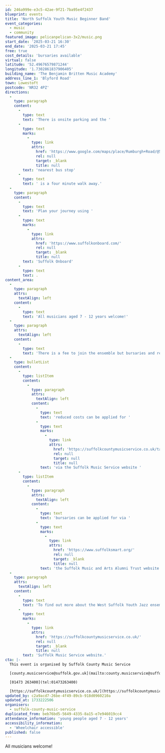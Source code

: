 ```yaml
---
id: 246a999e-e3c5-42ae-9f21-7ba95e4f2437
blueprint: events
title: 'North Suffolk Youth Music Beginner Band'
event_categories:
  - music
  - community
featured_image: pelicanpelican-3x2/music.png
start_date: '2025-03-21 16:30'
end_date: '2025-03-21 17:45'
free: true
cost_details: 'bursaries available'
virtual: false
latitude: '52.49676579871244'
longitude: '1.7302861837906405'
building_name: 'The Benjamin Britten Music Academy'
address_line_1: 'Blyford Road'
town: Lowestoft
postcode: 'NR32 4PZ'
directions:
  -
    type: paragraph
    content:
      -
        type: text
        text: 'There is onsite parking and the '
      -
        type: text
        marks:
          -
            type: link
            attrs:
              href: 'https://www.google.com/maps/place/Rumburgh+Road/@52.4954625,1.7312116,18z/data=!4m23!1m16!4m15!1m6!1m2!1s0x47da1ae0115d4dab:0xd81fcb2b6cef18b0!2sThe+Benjamin+Britten+Music+Academy,+Blyford+Road,+Lowestoft!2m2!1d1.730254!2d52.496596!1m6!1m2!1s0x47da1ae0ee57dbdd:0x842997b8eea04d24!2sRumburgh+Road,+Lowestoft+NR32+4TJ!2m2!1d1.734666!2d52.49604!3e2!3m5!1s0x47da1ae0ee57dbdd:0x842997b8eea04d24!8m2!3d52.49604!4d1.734666!16s%2Fg%2F1q67qvsq4?entry=ttu&g_ep=EgoyMDI0MTEyNC4xIKXMDSoASAFQAw%3D%3D'
              rel: null
              target: _blank
              title: null
        text: 'nearest bus stop'
      -
        type: text
        text: ' is a four minute walk away.'
  -
    type: paragraph
    content:
      -
        type: text
        text: 'Plan your journey using '
      -
        type: text
        marks:
          -
            type: link
            attrs:
              href: 'https://www.suffolkonboard.com/'
              rel: null
              target: _blank
              title: null
        text: 'Suffolk Onboard'
      -
        type: text
        text: .
content_area:
  -
    type: paragraph
    attrs:
      textAlign: left
    content:
      -
        type: text
        text: 'All musicians aged 7 - 12 years welcome!'
  -
    type: paragraph
    attrs:
      textAlign: left
    content:
      -
        type: text
        text: 'There is a fee to join the ensemble but bursaries and reduced costs are available, including for people who are in receipt of free school meals and looked after children -'
  -
    type: bulletList
    content:
      -
        type: listItem
        content:
          -
            type: paragraph
            attrs:
              textAlign: left
            content:
              -
                type: text
                text: 'reduced costs can be applied for '
              -
                type: text
                marks:
                  -
                    type: link
                    attrs:
                      href: 'https://suffolkcountymusicservice.co.uk/take-part/remissions-information/'
                      rel: null
                      target: null
                      title: null
                text: 'via the Suffolk Music Service website '
      -
        type: listItem
        content:
          -
            type: paragraph
            attrs:
              textAlign: left
            content:
              -
                type: text
                text: 'bursaries can be applied for via '
              -
                type: text
                marks:
                  -
                    type: link
                    attrs:
                      href: 'https://www.suffolksmart.org/'
                      rel: null
                      target: _blank
                      title: null
                text: 'the Suffolk Music and Arts Alumni Trust website'
  -
    type: paragraph
    attrs:
      textAlign: left
    content:
      -
        type: text
        text: 'To find out more about the West Suffolk Youth Jazz ensemble or find an ensemble near you, please visit the '
      -
        type: text
        marks:
          -
            type: link
            attrs:
              href: 'https://suffolkcountymusicservice.co.uk/'
              rel: null
              target: _blank
              title: null
        text: 'Suffolk Music Service website.'
cta: |-
  This event is organised by Suffolk County Music Service

  [county.musicservice@suffolk.gov.uk](mailto:county.musicservice@suffolk.gov.uk)

  [01473 263400](tel:01473263400)

  [https://suffolkcountymusicservice.co.uk/](https://suffolkcountymusicservice.co.uk/)
updated_by: c2a9acd7-26be-4f49-89cb-918d0960210a
updated_at: 1733222506
organisers:
  - suffolk-county-music-service
duplicated_from: beb76bd5-5649-4335-8a15-e7e946019cc4
attendance_information: 'young people aged 7 - 12 years'
accessibility_information:
  - 'Wheelchair accessible'
published: false
---
```

All musicians welcome!